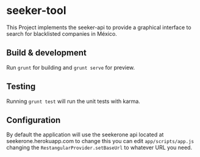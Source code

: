 # seeker-tool

This Project implements the seeker-api to provide a graphical interface to search for blacklisted companies in México.

## Build & development

Run `grunt` for building and `grunt serve` for preview.

## Testing

Running `grunt test` will run the unit tests with karma.

## Configuration

By default the application will use the seekerone api located at seekerone.herokuapp.com to change this you can edit `app/scripts/app.js` changing the `RestangularProvider.setBaseUrl` to whatever URL you need. 
